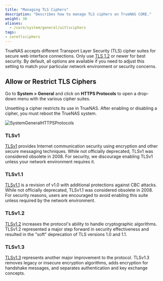 ```yaml
---
title: "Managing TLS Ciphers"
description: "Describes how to manage TLS ciphers on TrueNAS CORE." 
weight: 30
aliases:
  - /core/system/general/uitlsciphers
tags:
- coretlsciphers
---
```




TrueNAS accepts different Transport Layer Security (TLS) cipher suites for secure web interface connections.
Only use [TLS 1.2](https://tools.ietf.org/html/rfc5246) or newer for best security.
By default, all options are available if you need to adjust this setting to match your particular network environment or security concerns.

## Allow or Restrict TLS Ciphers

Go to **System > General** and click on **HTTPS Protocols** to open a drop-down menu with the various cipher suites.

Unsetting a cipher restricts its use in TrueNAS.
After enabling or disabling a cipher, you must reboot the TrueNAS system.

![SystemGeneralHTTPSProtocols](/images/CORE/System/SystemGeneralHTTPSProtocols.png "HTTPS Protocols")

### TLSv1
[TLSv1](https://tools.ietf.org/html/rfc2246) provides Internet communication security using encryption and other secure messaging techniques.
While not officially deprecated, TLSv1 was considered obsolete in 2008.
For security, we discourage enabling TLSv1 unless your network environment requires it.

### TLSv1.1
[TLSv1.1](https://tools.ietf.org/html/rfc4346) is a revision of v1.0 with additional protections against CBC attacks.
While not officially deprecated, TLSv1.1 was considered obsolete in 2008.
For security reasons, users are encouraged to avoid enabling this suite unless required by the network environment.

### TLSv1.2
[TLSv1.2](https://tools.ietf.org/html/rfc5246) increases the protocol's ability to handle cryptographic algorithms.
TLSv1.2 represented a major step forward in security effectiveness and resulted in the "soft" deprecation of TLS versions 1.0 and 1.1.

### TLSv1.3
[TLSv1.3](https://www.rfc-editor.org/rfc/rfc8446.html) represents another major improvement to the protocol.
TLSv1.3 removes legacy or insecure encryption algorithms, adds encryption for handshake messages, and separates authentication and key exchange concepts.  
